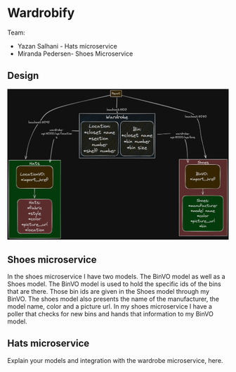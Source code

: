 # Wardrobify

Team:

* Yazan Salhani - Hats microservice
* Miranda Pedersen- Shoes Microservice

## Design
![An excalidraw gragh to show the architecture of the project](image.png)


## Shoes microservice

In the shoes microservice I have two models. The BinVO model as well as a Shoes model. The BinVO model is used to hold the specific ids of the bins that are there. Those bin ids are given in the Shoes model through my BinVO. The shoes model also presents the name of the manufacturer, the model name, color and a picture url. In my shoes microservice I have a poller that checks for new bins and hands that information to my BinVO model.


## Hats microservice

Explain your models and integration with the wardrobe
microservice, here.
